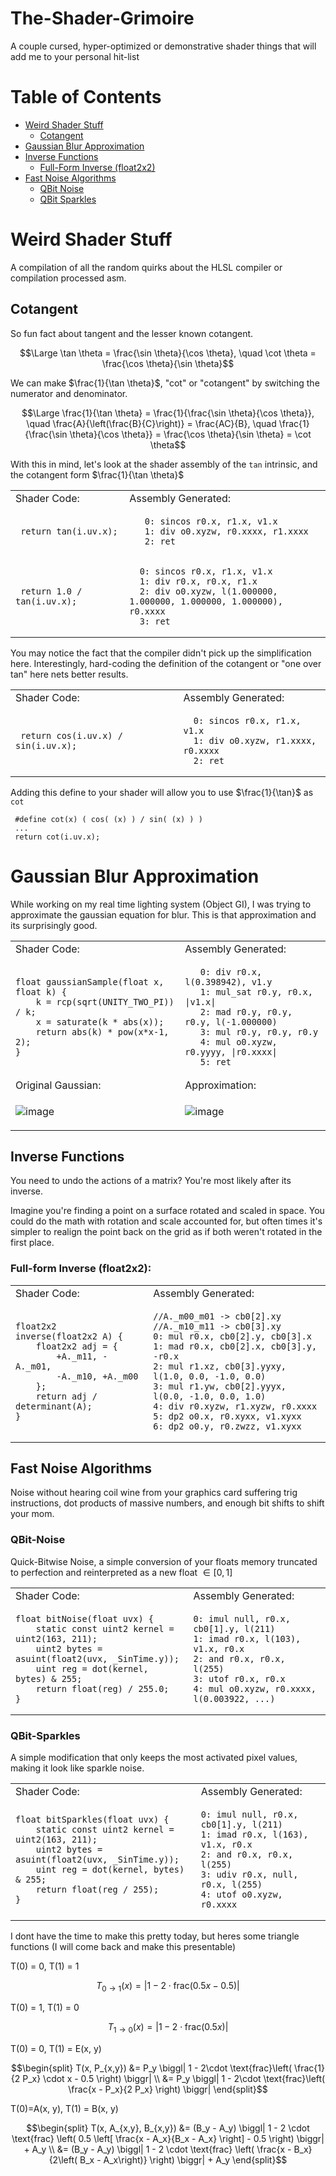 # The-Shader-Grimoire
A couple cursed, hyper-optimized or demonstrative shader things that will add me to your personal hit-list

# Table of Contents
* [Weird Shader Stuff](https://github.com/OwenTheProgrammer/The-Shader-Grimoire#weird-shader-stuff)
  * [Cotangent](https://github.com/OwenTheProgrammer/The-Shader-Grimoire#cotangent)
* [Gaussian Blur Approximation](https://github.com/OwenTheProgrammer/The-Shader-Grimoire#gaussian-blur-approximation)
* [Inverse Functions](https://github.com/OwenTheProgrammer/The-Shader-Grimoire#inverse-functions)
  * [Full-Form Inverse (float2x2)](https://github.com/OwenTheProgrammer/The-Shader-Grimoire#full-form-inverse-float2x2)
* [Fast Noise Algorithms](https://github.com/OwenTheProgrammer/The-Shader-Grimoire#fast-noise-algorithms)
  * [QBit Noise](https://github.com/OwenTheProgrammer/The-Shader-Grimoire#qbit-noise)
  * [QBit Sparkles](https://github.com/OwenTheProgrammer/The-Shader-Grimoire#qbit-sparkles)

# Weird Shader Stuff
A compilation of all the random quirks about the HLSL compiler or compilation processed asm.

## Cotangent
So fun fact about tangent and the lesser known cotangent.

```math
\Large
 \tan \theta = \frac{\sin \theta}{\cos \theta}, \quad
 \cot \theta = \frac{\cos \theta}{\sin \theta}
```

We can make $\frac{1}{\tan \theta}$, "cot" or "cotangent" by switching the numerator and denominator.

```math
\Large
 \frac{1}{\tan \theta} = \frac{1}{\frac{\sin \theta}{\cos \theta}}, \quad
 \frac{A}{\left(\frac{B}{C}\right)} = \frac{AC}{B}, \quad
 \frac{1}{\frac{\sin \theta}{\cos \theta}} = \frac{\cos \theta}{\sin \theta} = \cot \theta
```

With this in mind, let's look at the shader assembly of the `tan` intrinsic, and the cotangent form $\frac{1}{\tan \theta}$

<table>
 <tr> <td> Shader Code: </td> <td> Assembly Generated: </td> </tr>
<tr>
 <td>
  
 ```hlsl
  return tan(i.uv.x);    
 ```
  
 </td>
 <td>
 
 ```hlsl
    0: sincos r0.x, r1.x, v1.x
    1: div o0.xyzw, r0.xxxx, r1.xxxx
    2: ret 
 ```
 
 </td>
</tr>
<tr>
 <td>
  
 ```hlsl
  return 1.0 / tan(i.uv.x);    
 ```
  
 </td>
 <td>
 
 ```hlsl
   0: sincos r0.x, r1.x, v1.x
   1: div r0.x, r0.x, r1.x
   2: div o0.xyzw, l(1.000000, 1.000000, 1.000000, 1.000000), r0.xxxx
   3: ret 
 ```
 
 </td>
</tr>
</table>

You may notice the fact that the compiler didn't pick up the simplification here. Interestingly, hard-coding the definition of the cotangent or "one over tan" here nets better results.

<table>
 <tr> <td> Shader Code: </td> <td> Assembly Generated: </td> </tr>
<tr>
 <td>
  
 ```hlsl
  return cos(i.uv.x) / sin(i.uv.x);     
 ```
  
 </td>
 <td>
 
 ```hlsl
   0: sincos r0.x, r1.x, v1.x
   1: div o0.xyzw, r1.xxxx, r0.xxxx
   2: ret 
 ```
 
 </td>
</tr>
</table>

Adding this define to your shader will allow you to use $\frac{1}{\tan}$ as `cot`

```hlsl
 #define cot(x) ( cos( (x) ) / sin( (x) ) )
 ...
 return cot(i.uv.x);
```

# Gaussian Blur Approximation
While working on my real time lighting system (Object GI), I was trying to approximate the gaussian equation for blur. This is that approximation and its surprisingly good.
<table>
 <tr> <td> Shader Code: </td> <td> Assembly Generated: </td> </tr>
<td>
 
```hlsl
float gaussianSample(float x, float k) {
    k = rcp(sqrt(UNITY_TWO_PI)) / k;
    x = saturate(k * abs(x));
    return abs(k) * pow(x*x-1, 2);
}
```
 
</td>
<td>

```hlsl
   0: div r0.x, l(0.398942), v1.y
   1: mul_sat r0.y, r0.x, |v1.x|
   2: mad r0.y, r0.y, r0.y, l(-1.000000)
   3: mul r0.y, r0.y, r0.y
   4: mul o0.xyzw, r0.yyyy, |r0.xxxx|
   5: ret 
```
 
</td>

<tr> <td> Original Gaussian: </td> <td> Approximation: </td> </tr>
<td>
 
![image](https://github.com/OwenTheProgrammer/The-Shader-Grimoire/assets/66239220/d9467017-93f2-444a-9116-6a8f90ea197a)

</td>
<td>

![image](https://github.com/OwenTheProgrammer/The-Shader-Grimoire/assets/66239220/02bcae44-f1c9-4961-b633-7c6c1db2a054)

 
</td>

</table>

## Inverse Functions
You need to undo the actions of a matrix? You're most likely after its inverse.

Imagine you're finding a point on a surface rotated and scaled in space. You could do the math with rotation and scale accounted for,
but often times it's simpler to realign the point back on the grid as if both weren't rotated in the first place. 

### Full-form Inverse (float2x2):
<table>
<tr> <td> Shader Code: </td> <td> Assembly Generated: </td> </tr>
<td>
  
```hlsl
float2x2 inverse(float2x2 A) {
    float2x2 adj = {
        +A._m11, -A._m01,
        -A._m10, +A._m00
    };
    return adj / determinant(A);
}
```

</td>
<td>
  
```hlsl
//A._m00_m01 -> cb0[2].xy
//A._m10_m11 -> cb0[3].xy
0: mul r0.x, cb0[2].y, cb0[3].x
1: mad r0.x, cb0[2].x, cb0[3].y, -r0.x
2: mul r1.xz, cb0[3].yyxy, l(1.0, 0.0, -1.0, 0.0)
3: mul r1.yw, cb0[2].yyyx, l(0.0, -1.0, 0.0, 1.0)
4: div r0.xyzw, r1.xyzw, r0.xxxx
5: dp2 o0.x, r0.xyxx, v1.xyxx
6: dp2 o0.y, r0.zwzz, v1.xyxx
```

</td>
</table>

## Fast Noise Algorithms

Noise without hearing coil wine from your graphics card suffering trig instructions, dot products of massive numbers, and enough bit shifts to shift your mom.

### QBit-Noise
Quick-Bitwise Noise, a simple conversion of your floats memory truncated to perfection and reinterpreted as a new float $\in \left[0, 1\right]$

<table>
<tr> <td> Shader Code: </td> <td> Assembly Generated: </td> </tr>
<td>

```hlsl
float bitNoise(float uvx) {
    static const uint2 kernel = uint2(163, 211);
    uint2 bytes = asuint(float2(uvx, _SinTime.y));
    uint reg = dot(kernel, bytes) & 255;
    return float(reg) / 255.0;
}
```
  
</td>
<td>

```hlsl
0: imul null, r0.x, cb0[1].y, l(211)
1: imad r0.x, l(103), v1.x, r0.x
2: and r0.x, r0.x, l(255)
3: utof r0.x, r0.x
4: mul o0.xyzw, r0.xxxx, l(0.003922, ...)
```

</td>
</table>

### QBit-Sparkles
A simple modification that only keeps the most activated pixel values, making it look like sparkle noise.

<table>
<tr>
  <td> Shader Code: </td> <td> Assembly Generated: </td>
</tr>
<td>
  
```hlsl
float bitSparkles(float uvx) {
    static const uint2 kernel = uint2(163, 211);
    uint2 bytes = asuint(float2(uvx, _SinTime.y));
    uint reg = dot(kernel, bytes) & 255;
    return float(reg / 255);
}
```

</td>
<td>

```hlsl
0: imul null, r0.x, cb0[1].y, l(211)
1: imad r0.x, l(163), v1.x, r0.x
2: and r0.x, r0.x, l(255)
3: udiv r0.x, null, r0.x, l(255)
4: utof o0.xyzw, r0.xxxx
```

</td>
</table>

I dont have the time to make this pretty today, but heres some triangle functions (I will come back and make this presentable)

T(0) = 0, T(1) = 1
```math
T_{0 \rightarrow 1}(x) = | 1 - 2\cdot \text{frac}( 0.5 x - 0.5) |
```
T(0) = 1, T(1) = 0
```math
T_{1 \rightarrow 0}(x) = | 1 - 2\cdot \text{frac}( 0.5 x ) |
```
T(0) = 0, T(1) = E(x, y)
```math
\begin{split}
T(x, P_{x,y}) &= P_y \biggl| 1 - 2\cdot \text{frac}\left( \frac{1}{2 P_x} \cdot x - 0.5 \right) \biggr| \\
&= P_y \biggl| 1 - 2\cdot \text{frac}\left( \frac{x - P_x}{2 P_x} \right) \biggr|
\end{split}
```
T(0)=A(x, y), T(1) = B(x, y)
```math
\begin{split}
T(x, A_{x,y}, B_{x,y}) &= (B_y - A_y) \biggl| 1 - 2 \cdot \text{frac} \left( 0.5 \left[ \frac{x - A_x}{B_x - A_x} \right] - 0.5 \right) \biggr| + A_y \\
&= (B_y - A_y) \biggl| 1 - 2 \cdot \text{frac} \left( \frac{x - B_x}{2\left( B_x - A_x\right)} \right) \biggr| + A_y
\end{split}
```

